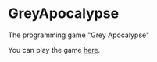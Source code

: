 GreyApocalypse
==============

The programming game "Grey Apocalypse"

You can play the game [here](https://rawgithub.com/printfn/GreyApocalypse/master/GreyApocalypse/index.html).
